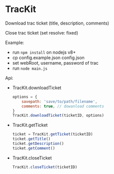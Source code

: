 # TracKit

Download trac ticket (title, description, comments)

Close trac ticket (set resolve: fixed)

Example:
* run `npm install` on nodejs v8+
* cp config.example.json config.json
* set webRoot, username, password of trac
* run `node main.js`

Api:
* TracKit.downloadTicket
    ```js
    options = {
        savepath: 'save/to/path/filename',
        comments: true, // dowanload comments
    }
    TracKit.downloadTicket(ticketID, options)
    ```
* TracKit.getTicket
    ```js
    ticket = TracKit.getTicket(ticketID)
    ticket.getTitle()
    ticket.getDescription()
    ticket.getComment()
    ```
* TracKit.closeTicket
    ```js
    TracKit.closeTicket(ticketID)
    ```

